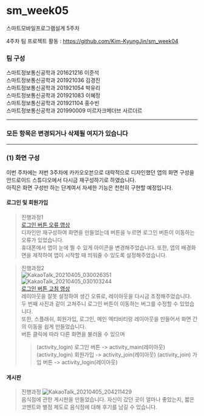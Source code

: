 # sm_week05
스마트모바일프로그램설계 5주차   

4주차 팀 프로젝트 활동 : https://github.com/Kim-KyungJin/sm_week04

### 팀 구성   
스마트정보통신공학과 201621216 이준석   
스마트정보통신공학과 201921036 김경진   
스마트정보통신공학과 201921054 박유리   
스마트정보통신공학과 201921083 이혜정   
스마트정보통신공학과 201921104 홍수빈    
스마트정보통신공학과 201990009 미르자크메더브 사르더르    

   ***   
### 모든 항목은 변경되거나 삭제될 여지가 있습니다   
   ***   

### (1) 화면 구성   

이번 주차에는 저번 3주차에 카카오오븐으로 대략적으로 디자인했던 앱의 화면 구성을 안드로이드 스튜디오에서 다시금 재구성하기로 하였습니다.   
아직은 화면 구성만 하는 단계여서 자세한 기능은 천천히 구현할 예정입니다.   

#### 로그인 및 회원가입   
>진행과정1   
>[로그인 버튼 오류 영상](https://user-images.githubusercontent.com/57963888/113570612-ae8d2300-964f-11eb-8f60-1ff293280433.mp4 "새탭에서 동영상 재생")   
>디자인만 재구성하여 화면을 만들었는데 버튼을 누르면 로그인 버튼이 이동하는 오류가 있었습니다.   
>휴대폰에서 앱이 눈에 띌 수 있게 아이콘을 변경해주었습니다.
>또한, 앱의 배경화면을 제작하여 앱이 시작할 때 띄워줄 수 있도록 설정해주었습니다.

>진행과정2   
>![KakaoTalk_20210405_030026351](https://user-images.githubusercontent.com/57963888/113570576-9d441680-964f-11eb-8eab-9343d22cf074.png)
>![KakaoTalk_20210405_030103244](https://user-images.githubusercontent.com/57963888/113570636-b351d700-964f-11eb-982c-82081ef27bbc.png)   
>[로그인 버튼 고침 영상](https://user-images.githubusercontent.com/57963888/113570637-b5b43100-964f-11eb-9ebb-21628dc73342.mp4 "새탭에서 동영상 재생")   
>레이아웃을 잘못 설정하여 생긴 오류로, 레이아웃을 다시금 조정해주었습니다.   
>두 번째 사진과 같이 고쳐주니 로그인 버튼이 이동하는 버그를 수정할 수 있었습니다.   
>또한, 스플래쉬, 회원가입, 로그인, 메인 엑티비티랑 레이아웃을 만들어서 화면 간의 이동을 쉽게 만들었습니다.   
>버튼 클릭에 따라 다른 화면을 불러올 수 있으며 
>>(activity_login) 로그인 버튼 -> activity_main(레이아웃)
>>(activity_login) 회원가입 ->  activity_join(레이아웃)
>>(activity_join) 가입 버튼 -> activity_login(레이아웃)


#### 게시판
>진행과정
>![KakaoTalk_20210405_204211429](https://user-images.githubusercontent.com/57963888/113571363-39225200-9651-11eb-9cde-ee700d112580.png)   
>음식점에 관한 게시판을 만들었습니다.
>자신이 갔던 곳이 얼마나 좋았는지, 짧은 코멘트와 별점 제도로 음식점에 대해 후기를 남길 수 있습니다.
